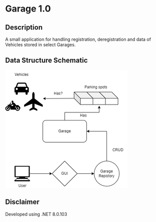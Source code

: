 # Garage 1.0

## Description
A small application for handling registration, deregistration and data of Vehicles
stored in select Garages.

## Data Structure Schematic
![Garage 1.0 Data Structure Schematic](.docs/images/data-structure.png)

## Disclaimer
Developed using .NET 8.0.103
